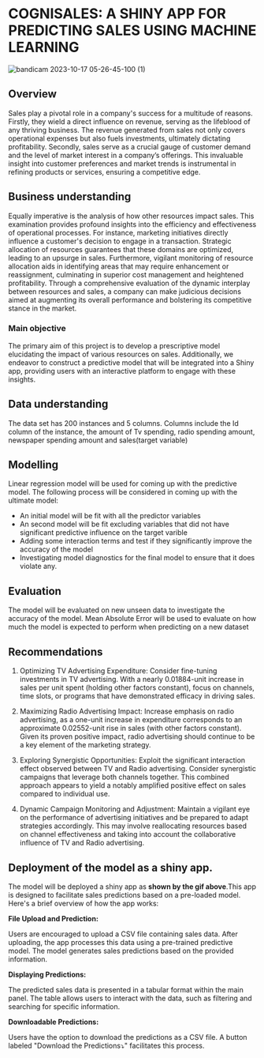 # COGNISALES: A SHINY APP FOR PREDICTING SALES USING MACHINE LEARNING

![bandicam 2023-10-17 05-26-45-100 (1)](https://github.com/franciskyalo/sales_dataprediction_shinyapp/assets/94622826/d855835e-0776-4b16-9c60-30d668abf3e7)

## Overview 

Sales play a pivotal role in a company's success for a multitude of reasons. Firstly, they wield a direct influence on revenue, serving as the lifeblood of any thriving business. The revenue generated from sales not only covers operational expenses but also fuels investments, ultimately dictating profitability. Secondly, sales serve as a crucial gauge of customer demand and the level of market interest in a company’s offerings. This invaluable insight into customer preferences and market trends is instrumental in refining products or services, ensuring a competitive edge.

## Business understanding

Equally imperative is the analysis of how other resources impact sales. This examination provides profound insights into the efficiency and effectiveness of operational processes. For instance, marketing initiatives directly influence a customer's decision to engage in a transaction. Strategic allocation of resources guarantees that these domains are optimized, leading to an upsurge in sales. Furthermore, vigilant monitoring of resource allocation aids in identifying areas that may require enhancement or reassignment, culminating in superior cost management and heightened profitability. Through a comprehensive evaluation of the dynamic interplay between resources and sales, a company can make judicious decisions aimed at augmenting its overall performance and bolstering its competitive stance in the market.

### Main objective 

The primary aim of this project is to develop a prescriptive model elucidating the impact of various resources on sales. Additionally, we endeavor to construct a predictive model that will be integrated into a Shiny app, providing users with an interactive platform to engage with these insights.


## Data understanding

The data set has 200 instances and 5 columns. Columns include the Id column of the instance, the amount of Tv spending, radio spending amount, newspaper spending amount and sales(target variable)


## Modelling 

Linear regression model will be used for coming up with the predictive model. The following process will be considered in coming up with the ultimate model:

- An initial model will be fit with all the predictor variables
- An second model will be fit excluding variables that did not have significant predictive influence on the target varible
- Adding some interaction terms and test if they significantly improve the accuracy of the model
- Investigating model diagnostics for the final model to ensure that it does violate any.

## Evaluation 

The model will be evaluated on new unseen data to investigate the accuracy of the model. Mean Absolute Error will be used to evaluate on how much the model is expected to perform when predicting on a new dataset 

## Recommendations 

1. Optimizing TV Advertising Expenditure:
Consider fine-tuning investments in TV advertising. With a nearly 0.01884-unit increase in sales per unit spent (holding other factors constant), focus on channels, time slots, or programs that have demonstrated efficacy in driving sales.

2. Maximizing Radio Advertising Impact:
Increase emphasis on radio advertising, as a one-unit increase in expenditure corresponds to an approximate 0.02552-unit rise in sales (with other factors constant). Given its proven positive impact, radio advertising should continue to be a key element of the marketing strategy.

3. Exploring Synergistic Opportunities:
Exploit the significant interaction effect observed between TV and Radio advertising. Consider synergistic campaigns that leverage both channels together. This combined approach appears to yield a notably amplified positive effect on sales compared to individual use.

4. Dynamic Campaign Monitoring and Adjustment:
Maintain a vigilant eye on the performance of advertising initiatives and be prepared to adapt strategies accordingly. This may involve reallocating resources based on channel effectiveness and taking into account the collaborative influence of TV and Radio advertising.

## Deployment of the model as a shiny app.

The model will be deployed a shiny app as **shown by the gif above**.This app is designed to facilitate sales predictions based on a pre-loaded model. Here's a brief overview of how the app works:

**File Upload and Prediction:**

Users are encouraged to upload a CSV file containing sales data.
After uploading, the app processes this data using a pre-trained predictive model.
The model generates sales predictions based on the provided information.

**Displaying Predictions:**

The predicted sales data is presented in a tabular format within the main panel.
The table allows users to interact with the data, such as filtering and searching for specific information.

**Downloadable Predictions:**

Users have the option to download the predictions as a CSV file.
A button labeled "Download the Predictions⤵️" facilitates this process.




